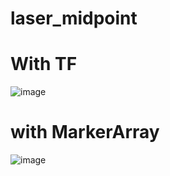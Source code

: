 # laser_midpoint


# With TF
![image](https://github.com/user-attachments/assets/59f67bed-6f9e-4d15-bae1-4284efcae5b0)

# with MarkerArray
![image](https://github.com/user-attachments/assets/8dc258a0-c717-4372-94cd-c85195b4b939)
